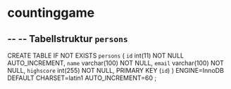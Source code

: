 countinggame
============

--
-- Tabellstruktur `persons`
--

CREATE TABLE IF NOT EXISTS `persons` (
  `id` int(11) NOT NULL AUTO_INCREMENT,
  `name` varchar(100) NOT NULL,
  `email` varchar(100) NOT NULL,
  `highscore` int(255) NOT NULL,
  PRIMARY KEY (`id`)
) ENGINE=InnoDB  DEFAULT CHARSET=latin1 AUTO_INCREMENT=60 ;
